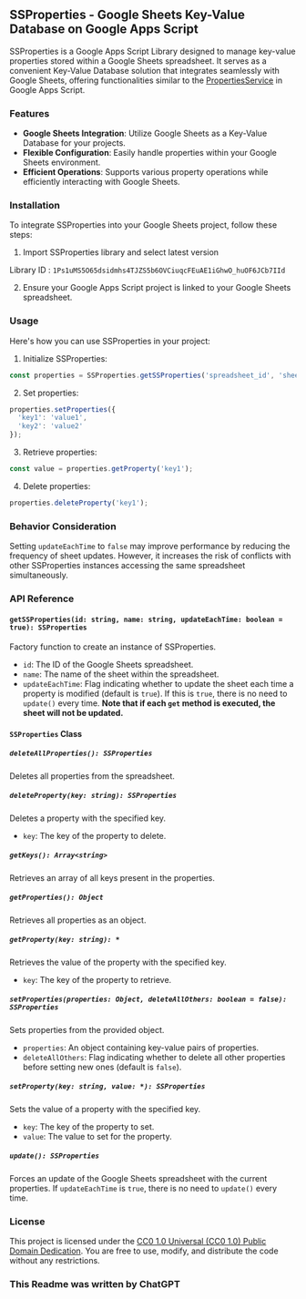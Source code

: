 ## SSProperties - Google Sheets Key-Value Database on Google Apps Script

SSProperties is a Google Apps Script Library designed to manage key-value properties stored within a Google Sheets spreadsheet. It serves as a convenient Key-Value Database solution that integrates seamlessly with Google Sheets, offering functionalities similar to the [PropertiesService](https://developers.google.com/apps-script/reference/properties/properties-service) in Google Apps Script.

### Features

- **Google Sheets Integration**: Utilize Google Sheets as a Key-Value Database for your projects.
- **Flexible Configuration**: Easily handle properties within your Google Sheets environment.
- **Efficient Operations**: Supports various property operations while efficiently interacting with Google Sheets.

### Installation

To integrate SSProperties into your Google Sheets project, follow these steps:

1. Import SSProperties library and select latest version

Library ID : `1Ps1uMS5O65dsidmhs4TJZS5b6OVCiuqcFEuAE1iGhwO_huOF6JCb7IId`

2. Ensure your Google Apps Script project is linked to your Google Sheets spreadsheet.

### Usage

Here's how you can use SSProperties in your project:

1. Initialize SSProperties:

```javascript
const properties = SSProperties.getSSProperties('spreadsheet_id', 'sheet_name', updateEachTime = true);
```

2. Set properties:

```javascript
properties.setProperties({
  'key1': 'value1',
  'key2': 'value2'
});
```

3. Retrieve properties:

```javascript
const value = properties.getProperty('key1');
```

4. Delete properties:

```javascript
properties.deleteProperty('key1');
```

### Behavior Consideration

Setting `updateEachTime` to `false` may improve performance by reducing the frequency of sheet updates. However, it increases the risk of conflicts with other SSProperties instances accessing the same spreadsheet simultaneously.

### API Reference

#### `getSSProperties(id: string, name: string, updateEachTime: boolean = true): SSProperties`

Factory function to create an instance of SSProperties.

- `id`: The ID of the Google Sheets spreadsheet.
- `name`: The name of the sheet within the spreadsheet.
- `updateEachTime`: Flag indicating whether to update the sheet each time a property is modified (default is `true`). If this is `true`, there is no need to `update()` every time. **Note that if each `get` method is executed, the sheet will not be updated.**

#### `SSProperties` Class

##### `deleteAllProperties(): SSProperties`

Deletes all properties from the spreadsheet.

##### `deleteProperty(key: string): SSProperties`

Deletes a property with the specified key.

- `key`: The key of the property to delete.

##### `getKeys(): Array<string>`

Retrieves an array of all keys present in the properties.

##### `getProperties(): Object`

Retrieves all properties as an object.

##### `getProperty(key: string): *`

Retrieves the value of the property with the specified key.

- `key`: The key of the property to retrieve.

##### `setProperties(properties: Object, deleteAllOthers: boolean = false): SSProperties`

Sets properties from the provided object.

- `properties`: An object containing key-value pairs of properties.
- `deleteAllOthers`: Flag indicating whether to delete all other properties before setting new ones (default is `false`).

##### `setProperty(key: string, value: *): SSProperties`

Sets the value of a property with the specified key.

- `key`: The key of the property to set.
- `value`: The value to set for the property.

##### `update(): SSProperties`

Forces an update of the Google Sheets spreadsheet with the current properties. If `updateEachTime` is `true`, there is no need to `update()` every time.

### License

This project is licensed under the [CC0 1.0 Universal (CC0 1.0) Public Domain Dedication](https://creativecommons.org/publicdomain/zero/1.0/). You are free to use, modify, and distribute the code without any restrictions.

### This Readme was written by ChatGPT